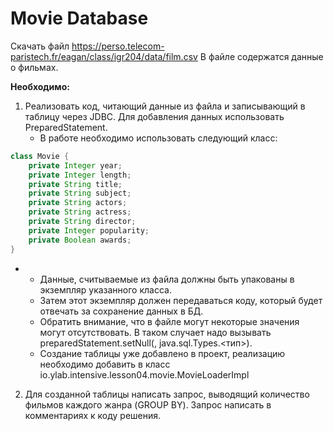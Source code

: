 # Movie Database
Скачать файл https://perso.telecom-paristech.fr/eagan/class/igr204/data/film.csv
В файле содержатся данные о фильмах.

**Необходимо:**
1. Реализовать код, читающий данные из файла и записывающий в таблицу через JDBC. Для добавления данных использовать PreparedStatement.
	- В работе необходимо использовать следующий класс:
```java
class Movie {
	private Integer year;
	private Integer length;
	private String title;
	private String subject;
	private String actors;
	private String actress;
	private String director;
	private Integer popularity;
	private Boolean awards;
}
```
-
	- Данные, считываемые из файла должны быть упакованы в экземпляр указанного класса. 
	- Затем этот экземпляр должен передаваться коду, который будет отвечать за сохранение данных в БД. 
	- Обратить внимание, что в файле могут некоторые значения могут отсутствовать. В таком случает надо вызывать preparedStatement.setNull(<index>, java.sql.Types.<тип>). 
	- Создание таблицы уже добавлено в проект, реализацию необходимо добавить в класс io.ylab.intensive.lesson04.movie.MovieLoaderImpl

2. Для созданной таблицы написать запрос, выводящий количество фильмов каждого жанра (GROUP BY). Запрос написать в комментариях к коду решения.
